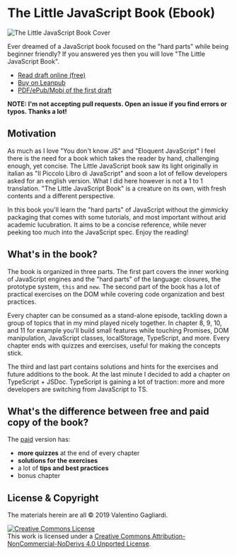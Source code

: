# The Little JavaScript Book (Ebook)

![The Little JavaScript Book Cover](https://www.valentinog.com/assets/img/the-little-JavaScript-book-cover-web.jpg)

Ever dreamed of a JavaScript book focused on the "hard parts" while being beginner friendly? If you answered yes then you will love "The Little JavaScript Book".

* [Read draft online (free)](manuscript/README.md)
* [Buy on Leanpub](https://leanpub.com/little-javascript/)
* [PDF/ePub/Mobi of the first draft](https://www.valentinog.com/little-javascript)

**NOTE: I'm not accepting pull requests. Open an issue if you find errors or typos. Thanks a lot!**

## Motivation

As much as I love "You don't know JS" and "Eloquent JavaScript" I feel there is the need for a book which takes the reader by hand, challenging enough, yet concise. The Little JavaScript book saw its light originally in italian as "Il Piccolo Libro di JavaScript" and soon a lot of fellow developers asked for an english version. What I did here however is not a 1 to 1 translation. "The Little JavaScript Book" is a creature on its own, with fresh contents and a different perspective. 

In this book you'll learn the "hard parts" of JavaScript without the gimmicky packaging that comes with some tutorials, and most important without arid academic lucubration. It aims to be a concise reference, while never peeking too much into the JavaScript spec. Enjoy the reading!

## What's in the book?

The book is organized in three parts. The first part covers the inner working of JavaScript engines and the "hard parts" of the language: closures, the prototype system, `this` and `new`. The second part of the book has a lot of practical exercises on the DOM while covering code organization and best practices. 

Every chapter can be consumed as a stand-alone episode, tackling down a group of topics that in my mind played nicely together. In chapter 8, 9, 10, and 11 for example you'll build small features while touching Promises, DOM manipulation, JavaScript classes, localStorage, TypeScript, and more. Every chapter ends with quizzes and exercises, useful for making the concepts stick. 

The third and last part contains solutions and hints for the exercises and future additions to the book. At the last minute I decided to add a chapter on TypeScript + JSDoc. TypeScript is gaining a lot of traction: more and more developers are switching from JavaScript to TS.

## What's the difference between free and paid copy of the book?

The [paid](https://leanpub.com/little-javascript/) version has:
 
- **more quizzes** at the end of every chapter
- **solutions for the exercises**
- a lot of **tips and best practices**
- bonus chapter

## License & Copyright

The materials herein are all &copy; 2019 Valentino Gagliardi.

<a rel="license" href="http://creativecommons.org/licenses/by-nc-nd/4.0/"><img alt="Creative Commons License" style="border-width:0" src="https://i.creativecommons.org/l/by-nc-nd/4.0/88x31.png" /></a><br />This work is licensed under a <a rel="license" href="http://creativecommons.org/licenses/by-nc-nd/4.0/">Creative Commons Attribution-NonCommercial-NoDerivs 4.0 Unported License</a>.
